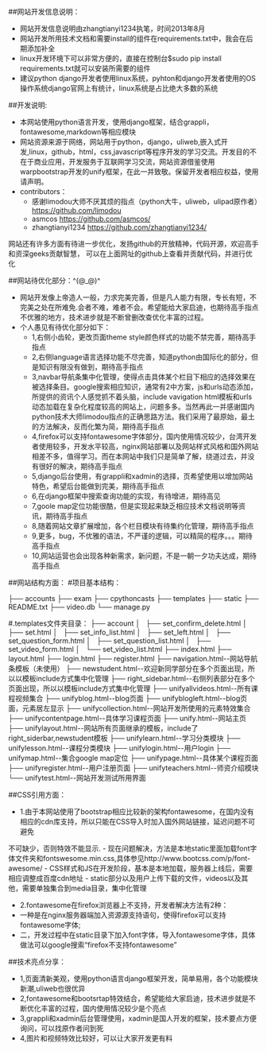 ##网站开发信息说明：
- 网站开发信息说明由zhangtianyi1234执笔，时间2013年8月
- 网站开发所用技术文档和需要install的组件在requirements.txt中，我会在后期添加补全
- linux开发环境下可以非常方便的，直接在控制台$sudo pip install requirements.txt就可以安装所需要的组件
- 建议python django开发者使用linux系统，pyhton和django开发者使用的OS操作系统django官网上有统计，linux系统是占比绝大多数的系统


##开发说明:
- 本网站使用python语言开发，使用django框架，结合grappli，fontawesome,markdown等相应模块
- 网站资源来源于网络，网站用于python，django，uliweb,嵌入式开发,linux，github，html，css,javascript等程序开发的学习交流。开发目的不在于商业应用，开发服务于互联网学习交流，网站资源借鉴使用warpbootstrap开发的unify框架，在此一并致敬。保留开发者相应权益，使用请声明。
- contributors：
  - 感谢limodou大师不厌其烦的指点（python大牛，uliweb，ulipad原作者）https://github.com/limodou
  - asmcos  https://github.com/asmcos/
  - zhangtianyi1234 https://github.com/zhangtianyi1234/
				  
网站还有许多方面有待进一步优化，发扬github的开放精神，代码开源，欢迎高手和资深geeks贡献智慧，
可以在上面网址的github上查看并贡献代码，并进行优化

##网站待优化部分：^(@_@)^
- 网站开发像上帝造人一般，力求完美完善，但是凡人能力有限，专长有短，不完美之处在所难免.会者不难，难者不会。希望能给大家启迪，也期待高手指点不优雅的地方，技术进步就是不断曾删改查优化丰富的过程。
- 个人愚见有待优化部分如下：
  - 1,右侧小齿轮，更改页面theme style颜色样式的功能不禁完善，期待高手指点
  - 2,右侧language语言选择功能不尽完善，知道python由国际化的部分，但是知识有限没有做到，期待高手指点
  - 3,navbar导航条集中化管理，使得点击具体某个栏目下相应的选择效果在被选择条目。google搜索相应知识，通常有2中方案，js和urls动态添加，所提供的资讯个人感觉抓不着头脑，include vavigation html模板和urls动态加载在复杂化程度较高的网站上，问题多多。当然再此一并感谢国内python技术大师limodou指点的正确思路方法。我们采用了最原始，最土的方法解决，反而化繁为简，期待高手指点
  - 4,firefox可以支持fontawesome字体部分，国内使用情况较少，台湾开发者使用较多，开发水平较高，nginx网站部署以及网站样式风格和国外网站相差不多，值得学习。而在本网站中我们只是简单了解，绕道过去，并没有很好的解决，期待高手指点
  - 5,django后台使用，有grappli和xadmin的选择，页希望使用以增加网站特色，希望后台能做到完美，期待高手指点
  - 6,在django框架中搜索查询功能的实现，有待增进，期待高见
  - 7,goole map定位功能很酷，但是实现起来缺乏相应技术文档说明等资讯，期待高手指点
  - 8,随着网站文章扩展增加，各个栏目模块有待集约化管理，期待高手指点
  - 9,更多，bug，不优雅的语法，不严谨的逻辑，可以精简的程序。。。期待高手指点
  - 10,网站运营也会出现各种新需求，新问题，不是一朝一夕功夫达成，期待高手指点
	
##网站结构方面：
#项目基本结构：

├── accounts
├── exam
├── cpythoncasts
├── templates
├── static
├── README.txt
├── video.db
└── manage.py

#.templates文件夹目录：
├── account
│   ├── set_confirm_delete.html
│   ├── set.html
│   ├── set_info_list.html
│   ├── set_left.html
│   ├── set_question_form.html
│   ├── set_question_list.html
│   ├── set_video_form.html
│   └── set_video_list.html
├── index.html
├── layout.html
├── login.html
├── register.html
├── navigation.html--网站导航条模板（未使用）
├── newstudent.html--欢迎新同学部分在多个页面出现，所以以模板include方式集中化管理
├── right_sidebar.html--右侧列表部分在多个页面出现，所以以模板include方式集中化管理
├── unifyallvideos.html--所有课程视频集合
├── unifyblog.html--blog页面
├── unifyblogleft.html--blog页面，元素居左显示
├── unifycollection.html--网站开发所使用的元素特效集合
├── unifycontentpage.html--具体学习课程页面
├── unify.html--网站主页
├── unifylayout.html--网站所有页面继承的模板，include了right_siderbar,newstudent模板
├── unifylearn.html--学习分类模块
├── unifylesson.html--课程分类模块
├── unifylogin.html--用户login
├── unifymap.html--集合google map定位
├── unifypage.html--具体某个课程页面
├── unifyregister.html--用户注册页面
├── unifyteachers.html--师资介绍模块
└── unifytest.html--网站开发测试所用界面

##CSS引用方面：
  - 1.由于本网站使用了bootstrap相应比较新的架构fontawesome，在国内没有相应的cdn库支持，所以只能在CSS导入时加入国外网站链接，延迟问题不可避免
<link href="//netdna.bootstrapcdn.com/twitter-bootstrap/2.3.2/css/bootstrap-combined.no-icons.min.css" rel="stylesheet">
<link href="//netdna.bootstrapcdn.com/font-awesome/3.2.1/css/font-awesome.css" rel="stylesheet">不可缺少，否则特效不能显示.
  - 现在问题解决，方法是本地static里面加载font字体文件夹和fontswesome.min.css,具体参见http://www.bootcss.com/p/font-awesome/
  - CSS样式和JS在开发阶段，基本是本地加载，服务器上线后，需要相应调整成百度cdn地址
  - static部分以及用户上传下载的文件，videos以及其他，需要单独集合到media目录，集中化管理
		
  - 2.fontawesome在firefox浏览器上不支持，开发者解决方法有2种：
  - 一种是在nginx服务器端加入资源源支持语句，使得firefox可以支持fontawesome字体;
  - 二，开发过程中在static目录下加入font字体，导入fontawesome字体，具体做法可以google搜索“firefox不支持fontawesome”

##技术亮点分享：
  - 1,页面清新美观，使用python语言django框架开发，简单易用，各个功能模块新潮,uliweb也很优异
  - 2,fontawesome和bootsrtap特效结合，希望能给大家启迪，技术进步就是不断优化丰富的过程，国内使用情况较少是个亮点
  - 3,grappli和xadmin后台管理使用，xadmin是国人开发的框架，技术要点方便询问，可以找原作者问到死
  - 4,图片和视频特效比较好，可以让大家开发更有料
